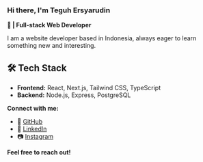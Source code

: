 ### Hi there, I'm Teguh Ersyarudin

**🚀 | Full-stack Web Developer**

I am a website developer based in Indonesia, always eager to learn something new and interesting.

## 🛠 Tech Stack

- **Frontend:** React, Next.js, Tailwind CSS, TypeScript
- **Backend:** Node.js, Express, PostgreSQL

**Connect with me:**

* 🐙 [GitHub](https://github.com/revxcode)
* 💼 [LinkedIn](https://www.linkedin.com/in/teguh-ersyarudin-aab190322)
* 📷 [Instagram](https://instagram.com/revenue0x)

**Feel free to reach out!**
